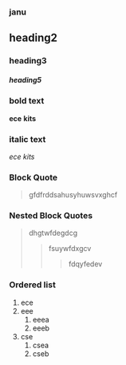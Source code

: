 ### janu
## heading2
### heading3
##### heading5
### bold text
**ece**
__kits__
### italic text
*ece*
_kits_
### Block Quote
 >gfdfrddsahusyhuwsvxghcf
### Nested Block Quotes
>dhgtwfdegdcg
>>fsuywfdxgcv
>>>fdqyfedev
### Ordered list
1. ece
2. eee
    1. eeea
    2. eeeb
3. cse
    1. csea
   2. cseb 
